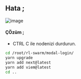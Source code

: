 ## Hata ; 

![image](https://github.com/user-attachments/assets/c81b19f0-60b1-4a01-8239-a26ea7afd05d)

#### ÇÖzüm ; 

- CTRL C ile nodenizi durdurun.

```bash
cd /root/rl-swarm/modal-login/
yarn upgrade
yarn add next@latest
yarn add viem@latest
cd ..
```
